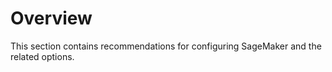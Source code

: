 # Overview 

This section contains recommendations for configuring SageMaker and the related options.